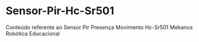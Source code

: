 # Sensor-Pir-Hc-Sr501
Conteúdo referente ao Sensor Pir Presença Movimento Hc-Sr501 Mekanus Robótica Educacional
